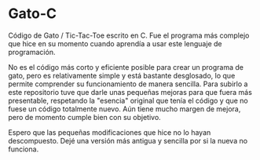 # Gato-C
Código de Gato / Tic-Tac-Toe escrito en C. Fue el programa más complejo que hice en su momento cuando aprendía a usar este lenguaje de programación.

No es el código más corto y eficiente posible para crear un programa de gato, pero es relativamente simple y está bastante desglosado, lo que permite comprender su funcionamiento de manera sencilla.
Para subirlo a este repositorio tuve que darle unas pequeñas mejoras para que fuera más presentable, respetando la "esencia" original que tenía el código y que no fuese un código totalmente nuevo. Aún tiene mucho margen de mejora, pero de momento cumple bien con su objetivo.

Espero que las pequeñas modificaciones que hice no lo hayan descompuesto. Dejé una versión más antigua y sencilla por si la nueva no funciona.
